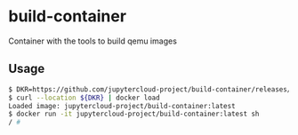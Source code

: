 # build-container
Container with the tools to build qemu images

## Usage
```bash
$ DKR=https://github.com/jupytercloud-project/build-container/releases/download/0.0.1/jupytercloud-project_build-container_latest.dkr
$ curl --location ${DKR} | docker load
Loaded image: jupytercloud-project/build-container:latest
$ docker run -it jupytercloud-project/build-container:latest sh
/ #
```
